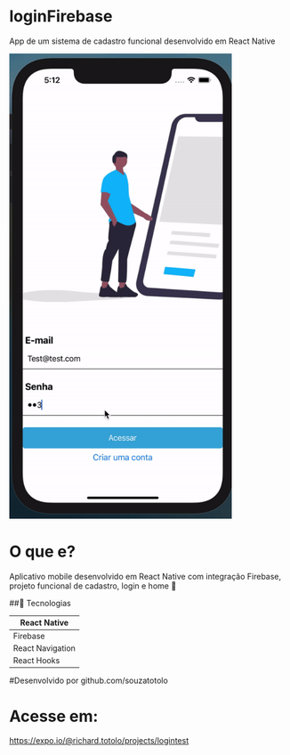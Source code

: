 # loginFirebase

App de um sistema de cadastro funcional desenvolvido em React Native 

<img alt="login" src="src/assets/loginGif.gif" width="400px" />

# O que e?

Aplicativo mobile desenvolvido em React Native com integração Firebase, projeto funcional de cadastro, login e home :busts_in_silhouette:

##:iphone: Tecnologias

<table>
<thead>
<th>React Native </th>
</thead>
<tr>
<td>Firebase</td>
</tr>
<tr>
<td>React Navigation</td>
</tr>
 <tr>
<td>React Hooks</td>
</tr>
</table>

#Desenvolvido por github.com/souzatotolo

# Acesse em:

https://expo.io/@richard.totolo/projects/logintest

